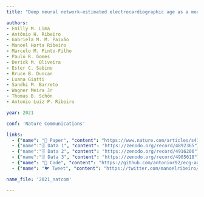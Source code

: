 ```yaml
---
title: "Deep neural network-estimated electrocardiographic age as a mortality predictor"

authors:
- Emilly M. Lima
- Antônio H. Ribeiro
- Gabriela M. M. Paixão
- Manoel Horta Ribeiro
- Marcelo M. Pinto-Filho
- Paulo R. Gomes
- Derick M. Oliveira
- Ester C. Sabino
- Bruce B. Duncan
- Luana Giatti
- Sandhi M. Barreto
- Wagner Meira Jr
- Thomas B. Schön
- Antonio Luiz P. Ribeiro

year: 2021

conf: 'Nature Communications'

links:
  - {"name": "📜 Paper", "content": "https://www.nature.com/articles/s41467-021-25351-7"}
  - {"name":"🗄️ Data 1", "content": "https://zenodo.org/record/4892365"}
  - {"name":"🗄️ Data 2", "content": "https://zenodo.org/record/4916206"}
  - {"name":"🗄️ Data 3", "content": "https://zenodo.org/record/4905618"}
  - {"name": "🔗️ Code", "content": "https://github.com/antonior92/ecg-age-prediction"}
  - {"name": "🐦 Tweet", "content": "https://twitter.com/manoelribeiro/status/1430487848092938240"}

name_file: '2021_natcom'

---
```

